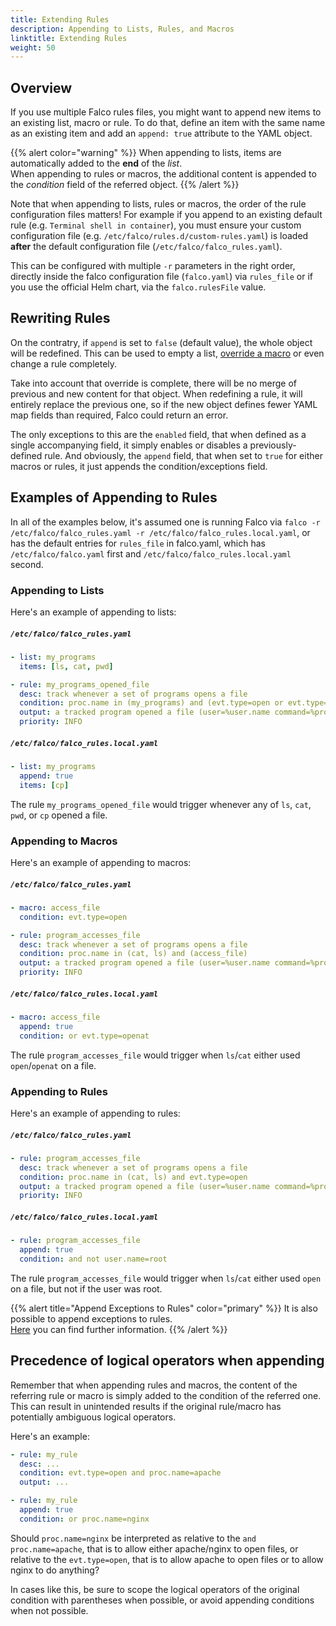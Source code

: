 ```yaml
---
title: Extending Rules
description: Appending to Lists, Rules, and Macros
linktitle: Extending Rules
weight: 50
---
```


## Overview

If you use multiple Falco rules files, you might want to append new items to an existing list, macro or rule. To do that, define an item with the same name as an existing item and add an `append: true` attribute to the YAML object. 

{{% alert color="warning" %}}
When appending to lists, items are automatically added to the **end** of the _list_.\
When appending to rules or macros, the additional content is appended to the _condition_ field of the referred object.
{{% /alert %}}

Note that when appending to lists, rules or macros, the order of the rule configuration files matters! For example if you append to an existing default rule (e.g. `Terminal shell in container`), you must ensure your custom configuration file (e.g. `/etc/falco/rules.d/custom-rules.yaml`) is loaded **after** the default configuration file (`/etc/falco/falco_rules.yaml`).

This can be configured with multiple `-r` parameters in the right order, directly inside the falco configuration file (`falco.yaml`) via `rules_file` or if you use the official Helm chart, via the `falco.rulesFile` value.

## Rewriting Rules

On the contratry, if `append` is set to `false` (default value), the whole object will be redefined. This can be used to empty a list, [override a macro](/docs/reference/rules/macros-override/) or even change a rule completely.

Take into account that override is complete, there will be no merge of previous and new content for that object. When redefining a rule, it will entirely replace the previous one, so if the new object defines fewer YAML map fields than required, Falco could return an error. 

The only exceptions to this are the `enabled` field, that when defined as a single accompanying field, it simply enables or disables a previously-defined rule. And obviously, the `append` field, that when set to `true` for either macros or rules, it just appends the condition/exceptions field.

## Examples of Appending to Rules

In all of the examples below, it's assumed one is running Falco via `falco -r /etc/falco/falco_rules.yaml -r /etc/falco/falco_rules.local.yaml`, or has the default entries for `rules_file` in falco.yaml, which has `/etc/falco/falco.yaml` first and `/etc/falco/falco_rules.local.yaml` second.

### Appending to Lists

Here's an example of appending to lists:

##### `/etc/falco/falco_rules.yaml`

```yaml
- list: my_programs
  items: [ls, cat, pwd]

- rule: my_programs_opened_file
  desc: track whenever a set of programs opens a file
  condition: proc.name in (my_programs) and (evt.type=open or evt.type=openat)
  output: a tracked program opened a file (user=%user.name command=%proc.cmdline file=%fd.name)
  priority: INFO
```

##### `/etc/falco/falco_rules.local.yaml`

```yaml
- list: my_programs
  append: true
  items: [cp]
```

The rule `my_programs_opened_file` would trigger whenever any of `ls`, `cat`, `pwd`, or `cp` opened a file.

### Appending to Macros

Here's an example of appending to macros:

##### `/etc/falco/falco_rules.yaml`

```yaml
- macro: access_file
  condition: evt.type=open

- rule: program_accesses_file
  desc: track whenever a set of programs opens a file
  condition: proc.name in (cat, ls) and (access_file)
  output: a tracked program opened a file (user=%user.name command=%proc.cmdline file=%fd.name)
  priority: INFO
```

##### `/etc/falco/falco_rules.local.yaml`
```yaml
- macro: access_file
  append: true
  condition: or evt.type=openat
```

The rule `program_accesses_file` would trigger when `ls`/`cat` either used `open`/`openat` on a file.

### Appending to Rules

Here's an example of appending to rules:

##### `/etc/falco/falco_rules.yaml`
```yaml
- rule: program_accesses_file
  desc: track whenever a set of programs opens a file
  condition: proc.name in (cat, ls) and evt.type=open
  output: a tracked program opened a file (user=%user.name command=%proc.cmdline file=%fd.name)
  priority: INFO
```

##### `/etc/falco/falco_rules.local.yaml`

```yaml
- rule: program_accesses_file
  append: true
  condition: and not user.name=root
```
The rule `program_accesses_file` would trigger when `ls`/`cat` either used `open` on a file, but not if the user was root.

{{% alert title="Append Exceptions to Rules" color="primary" %}}
It is also possible to append exceptions to rules.\
[Here](/docs/rules/exceptions/#appending-exception-values) you can find further information.
{{% /alert %}}

## Precedence of logical operators when appending

Remember that when appending rules and macros, the content of the referring rule or macro is simply added to the condition of the referred one. 
This can result in unintended results if the original rule/macro has potentially ambiguous logical operators. 

Here's an example:

```yaml
- rule: my_rule
  desc: ...
  condition: evt.type=open and proc.name=apache
  output: ...

- rule: my_rule
  append: true
  condition: or proc.name=nginx
```

Should `proc.name=nginx` be interpreted as relative to the `and proc.name=apache`, that is to allow either apache/nginx to open files, or relative to the `evt.type=open`, that is to allow apache to open files or to allow nginx to do anything?

In cases like this, be sure to scope the logical operators of the original condition with parentheses when possible, or avoid appending conditions when not possible.

